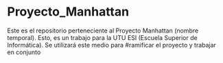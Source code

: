 # Proyecto_Manhattan
Este es el repositorio perteneciente al Proyecto Manhattan (nombre temporal). Esto, es un trabajo para la UTU ESI (Escuela Superior de Informática). Se utilizará este medio para #ramificar el proyecto y trabajar en conjunto
